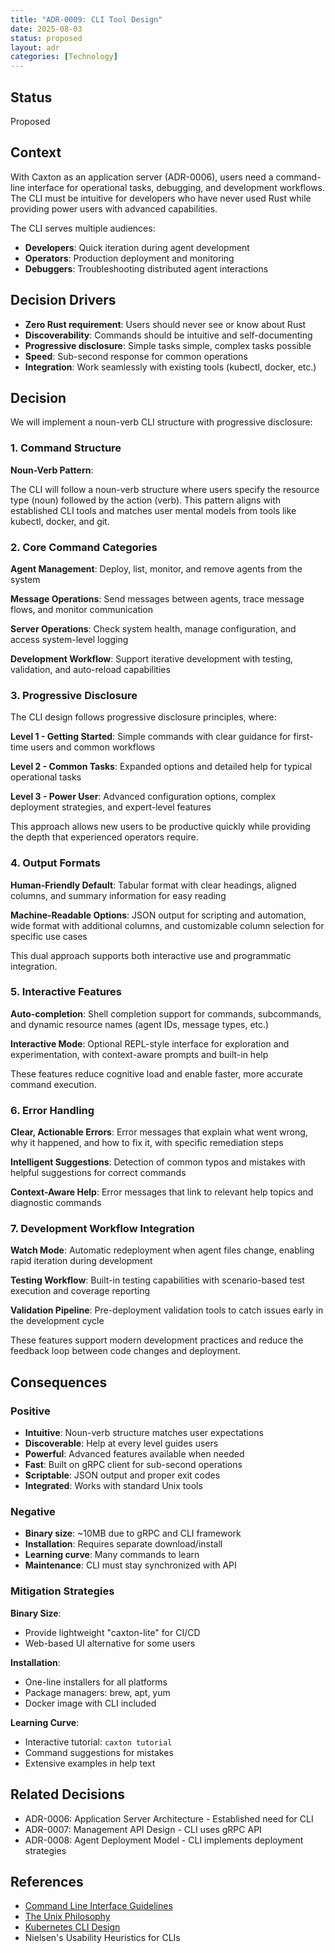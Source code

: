 ```yaml
---
title: "ADR-0009: CLI Tool Design"
date: 2025-08-03
status: proposed
layout: adr
categories: [Technology]
---
```



## Status

Proposed

## Context

With Caxton as an application server (ADR-0006), users need a command-line
interface for operational tasks, debugging, and development workflows. The CLI
must be intuitive for developers who have never used Rust while providing power
users with advanced capabilities.

The CLI serves multiple audiences:

- **Developers**: Quick iteration during agent development
- **Operators**: Production deployment and monitoring
- **Debuggers**: Troubleshooting distributed agent interactions

## Decision Drivers

- **Zero Rust requirement**: Users should never see or know about Rust
- **Discoverability**: Commands should be intuitive and self-documenting
- **Progressive disclosure**: Simple tasks simple, complex tasks possible
- **Speed**: Sub-second response for common operations
- **Integration**: Work seamlessly with existing tools (kubectl, docker, etc.)

## Decision

We will implement a noun-verb CLI structure with progressive disclosure:

### 1. Command Structure

**Noun-Verb Pattern**:

The CLI will follow a noun-verb structure where users specify the resource type
(noun) followed by the action (verb). This pattern aligns with established CLI
tools and matches user mental models from tools like kubectl, docker, and git.

### 2. Core Command Categories

**Agent Management**: Deploy, list, monitor, and remove agents from the system

**Message Operations**: Send messages between agents, trace message flows, and
monitor communication

**Server Operations**: Check system health, manage configuration, and access
system-level logging

**Development Workflow**: Support iterative development with testing,
validation, and auto-reload capabilities

### 3. Progressive Disclosure

The CLI design follows progressive disclosure principles, where:

**Level 1 - Getting Started**: Simple commands with clear guidance for
first-time users and common workflows

**Level 2 - Common Tasks**: Expanded options and detailed help for typical
operational tasks

**Level 3 - Power User**: Advanced configuration options, complex deployment
strategies, and expert-level features

This approach allows new users to be productive quickly while providing the
depth that experienced operators require.

### 4. Output Formats

**Human-Friendly Default**: Tabular format with clear headings, aligned columns,
and summary information for easy reading

**Machine-Readable Options**: JSON output for scripting and automation, wide
format with additional columns, and customizable column selection for specific
use cases

This dual approach supports both interactive use and programmatic integration.

### 5. Interactive Features

**Auto-completion**: Shell completion support for commands, subcommands, and
dynamic resource names (agent IDs, message types, etc.)

**Interactive Mode**: Optional REPL-style interface for exploration and
experimentation, with context-aware prompts and built-in help

These features reduce cognitive load and enable faster, more accurate command
execution.

### 6. Error Handling

**Clear, Actionable Errors**: Error messages that explain what went wrong, why
it happened, and how to fix it, with specific remediation steps

**Intelligent Suggestions**: Detection of common typos and mistakes with helpful
suggestions for correct commands

**Context-Aware Help**: Error messages that link to relevant help topics and
diagnostic commands

### 7. Development Workflow Integration

**Watch Mode**: Automatic redeployment when agent files change, enabling rapid
iteration during development

**Testing Workflow**: Built-in testing capabilities with scenario-based test
execution and coverage reporting

**Validation Pipeline**: Pre-deployment validation tools to catch issues early
in the development cycle

These features support modern development practices and reduce the feedback loop
between code changes and deployment.

## Consequences

### Positive

- **Intuitive**: Noun-verb structure matches user expectations
- **Discoverable**: Help at every level guides users
- **Powerful**: Advanced features available when needed
- **Fast**: Built on gRPC client for sub-second operations
- **Scriptable**: JSON output and proper exit codes
- **Integrated**: Works with standard Unix tools

### Negative

- **Binary size**: ~10MB due to gRPC and CLI framework
- **Installation**: Requires separate download/install
- **Learning curve**: Many commands to learn
- **Maintenance**: CLI must stay synchronized with API

### Mitigation Strategies

**Binary Size**:

- Provide lightweight "caxton-lite" for CI/CD
- Web-based UI alternative for some users

**Installation**:

- One-line installers for all platforms
- Package managers: brew, apt, yum
- Docker image with CLI included

**Learning Curve**:

- Interactive tutorial: `caxton tutorial`
- Command suggestions for mistakes
- Extensive examples in help text

## Related Decisions

- ADR-0006: Application Server Architecture - Established need for CLI
- ADR-0007: Management API Design - CLI uses gRPC API
- ADR-0008: Agent Deployment Model - CLI implements deployment strategies

## References

- [Command Line Interface Guidelines](https://clig.dev/)
- [The Unix Philosophy](http://www.catb.org/~esr/writings/taoup/html/ch01s06.html)
- [Kubernetes CLI Design](https://kubernetes.io/docs/reference/kubectl/)
- Nielsen's Usability Heuristics for CLIs
